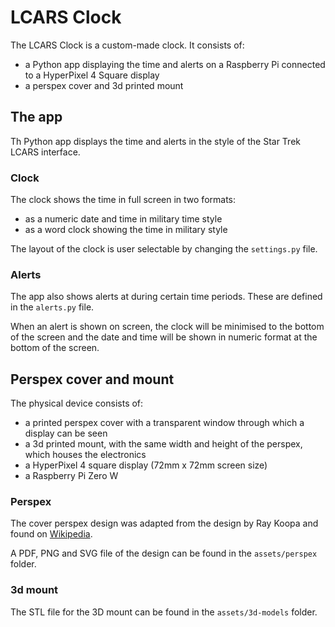 # LCARS Clock

The LCARS Clock is a custom-made clock. It consists of:

- a Python app displaying the time and alerts on a Raspberry Pi connected to a HyperPixel 4 Square display
- a perspex cover and 3d printed mount

## The app

Th Python app displays the time and alerts in the style of the Star Trek LCARS interface.

### Clock

The clock shows the time in full screen in two formats:

- as a numeric date and time in military time style
- as a word clock showing the time in military style

The layout of the clock is user selectable by changing the `settings.py` file.

### Alerts

The app also shows alerts at during certain time periods. These are defined in the `alerts.py` file.

When an alert is shown on screen, the clock will be minimised to the bottom of the screen and the date and time will be shown in numeric format at the bottom of the screen.

## Perspex cover and mount

The physical device consists of:

- a printed perspex cover with a transparent window through which a display can be seen
- a 3d printed mount, with the same width and height of the perspex, which houses the electronics
- a HyperPixel 4 square display (72mm x 72mm screen size)
- a Raspberry Pi Zero W

### Perspex

The cover perspex design was adapted from the design by Ray Koopa and found on [Wikipedia](https://en.wikipedia.org/wiki/LCARS#/media/File:Lcars_wallpaper.svg).

A PDF, PNG and SVG file of the design can be found in the `assets/perspex` folder.

### 3d mount

The STL file for the 3D mount can be found in the `assets/3d-models` folder.